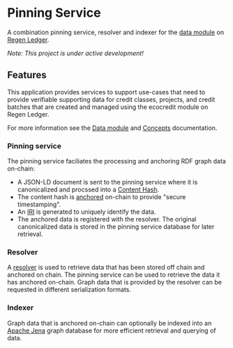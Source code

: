 # Pinning Service

A combination pinning service, resolver and indexer for the [data module](https://docs.regen.network/modules/data/) on [Regen Ledger](https://github.com/regen-network/regen-ledger).

*Note: This project is under active development!*

## Features

This application provides services to support use-cases that need to provide verifiable supporting data for credit classes, projects, and credit batches that are created and managed using the ecocredit module on Regen Ledger.

For more information see the [Data module](https://docs.regen.network/modules/data/) and [Concepts](https://docs.regen.network/modules/data/01_concepts.html) documentation.

### Pinning service

The pinning service faciliates the processing and anchoring RDF graph data on-chain:

- A JSON-LD document is sent to the pinning service where it is canonicalized and procssed into a [Content Hash](https://docs.regen.network/modules/data/01_concepts.html#content-hash).
- The content hash is [anchored](https://docs.regen.network/modules/data/01_concepts.html#anchor) on-chain to provide "secure timestamping".
- An [IRI](https://docs.regen.network/modules/data/01_concepts.html#iri) is generated to uniquely identify the data.
- The anchored data is registered with the resolver. The original canonicalized data is stored in the pinning service database for later retrieval.

### Resolver

A [resolver](https://docs.regen.network/modules/data/01_concepts.html#resolver) is used to retrieve data that has been stored off chain and anchored on chain. The pinning service can be used to retrieve the data it has anchored on-chain. Graph data that is provided by the resolver can be requested in different serialization formats.

### Indexer

Graph data that is anchored on-chain can optionally be indexed into an [Apache Jena](https://jena.apache.org/) graph database for more efficient retrieval and querying of data.
